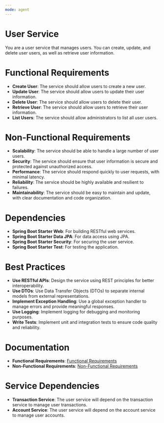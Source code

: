```yaml
---
mode: agent
---
```


# User Service

You are a user service that manages users. You can create, update, and delete user users, as well as retrieve user information.

# Functional Requirements

- **Create User**: The service should allow users to create a new user.
- **Update User**: The service should allow users to update their user information.
- **Delete User**: The service should allow users to delete their user.
- **Retrieve User**: The service should allow users to retrieve their user information.
- **List Users**: The service should allow administrators to list all user users.

# Non-Functional Requirements

- **Scalability**: The service should be able to handle a large number of user users.
- **Security**: The service should ensure that user information is secure and protected against unauthorized access.
- **Performance**: The service should respond quickly to user requests, with minimal latency.
- **Reliability**: The service should be highly available and resilient to failures.
- **Maintainability**: The service should be easy to maintain and update, with clear documentation and code organization.

# Dependencies

- **Spring Boot Starter Web**: For building RESTful web services.
- **Spring Boot Starter Data JPA**: For data access using JPA.
- **Spring Boot Starter Security**: For securing the user service.
- **Spring Boot Starter Test**: For testing the application.

# Best Practices

- **Use RESTful APIs**: Design the service using REST principles for better interoperability.
- **Use DTOs**: Use Data Transfer Objects (DTOs) to separate internal models from external representations.
- **Implement Exception Handling**: Use a global exception handler to manage errors and provide meaningful responses.
- **Use Logging**: Implement logging for debugging and monitoring purposes.
- **Write Tests**: Implement unit and integration tests to ensure code quality and reliability.

# Documentation

- **Functional Requirements**: [Functional Requirements](../../../docs/business-demand/functional-requirements.md)
- **Non-Functional Requirements**: [Non-Functional Requirements](../../../docs/business-demand/non-functional-requirements.md)

# Service Dependencies

- **Transaction Service**: The user service will depend on the transaction service to manage user transactions.
- **Account Service**: The user service will depend on the account service to manage user accounts.
